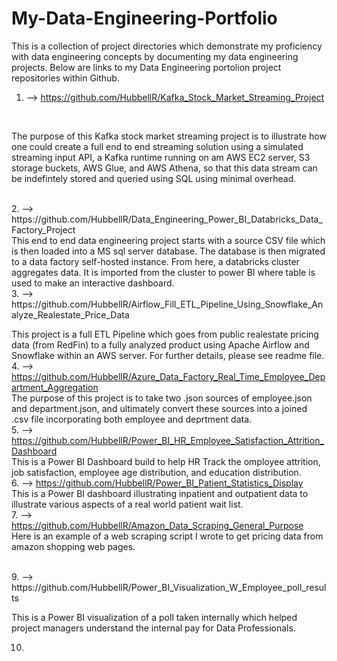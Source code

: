 # My-Data-Engineering-Portfolio
This is a collection of project directories which demonstrate my proficiency with data engineering concepts by documenting my data engineering projects. Below are links to my Data Engineering portolion project repositories within Github.

1. --> https://github.com/HubbellR/Kafka_Stock_Market_Streaming_Project
<br />

The purpose of this Kafka stock market streaming project is to illustrate how one could create a full end to end streaming solution using a simulated streaming input API, a Kafka runtime running on am AWS EC2 server,
S3 storage buckets, AWS Glue, and AWS Athena, so that this data stream can be indefintely stored and queried using SQL using minimal overhead.

<br />
2. --> https://github.com/HubbellR/Data_Engineering_Power_BI_Databricks_Data_Factory_Project
   <br />
This end to end data engineering project starts with a source CSV file which is then loaded into a MS sql server database. The database is then migrated to a data factory self-hosted instance. From here, a databricks cluster aggregates data. It is imported from the cluster to power BI where table is used to make an interactive dashboard.

<br />
3. --> https://github.com/HubbellR/Airflow_Fill_ETL_Pipeline_Using_Snowflake_Analyze_Realestate_Price_Data 
   <br />

   This project is a full ETL Pipeline which goes from public realestate pricing data (from RedFin) to a fully analyzed product using Apache Airflow and Snowflake within an AWS server. For further details, please see readme file.
<br />
4. --> https://github.com/HubbellR/Azure_Data_Factory_Real_Time_Employee_Department_Aggregation
 <br />
The purpose of this project is to take two .json sources of employee.json and department.json, and ultimately convert these sources into a joined .csv file incorporating both employee and deprtment data.
<br />
5.  --> https://github.com/HubbellR/Power_BI_HR_Employee_Satisfaction_Attrition_Dashboard
 <br />
This is a Power BI Dashboard build to help HR Track the omployee attrition, job satisfaction, employee age distribution, and education distribution.
 <br />
6. --> https://github.com/HubbellR/Power_BI_Patient_Statistics_Display
 <br />
 This is a Power BI dashboard illustrating inpatient and outpatient data to illustrate various aspects of a real world patient wait list.
<br />
7. --> https://github.com/HubbellR/Amazon_Data_Scraping_General_Purpose
 <br />
Here is an example of a web scraping script I wrote to get pricing data from amazon shopping web pages.

<br />
9.  --> https://github.com/HubbellR/Power_BI_Visualization_W_Employee_poll_results

This is a Power BI visualization of a poll taken internally which helped project managers understand the internal pay for Data Professionals. 

10. 


   

